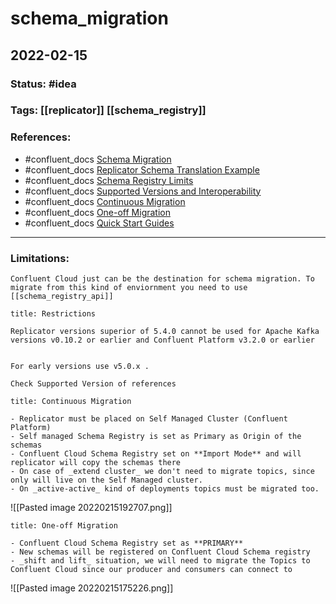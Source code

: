# schema_migration
## 2022-02-15

### Status: #idea
### Tags: [[replicator]] [[schema_registry]]
### References:
- #confluent_docs [Schema Migration]( https://docs.confluent.io/platform/current/schema-registry/installation/migrate.html#schemaregistry-migrate)
- #confluent_docs [Replicator Schema Translation Example](https://docs.confluent.io/platform/current/tutorials/examples/replicator-schema-translation/docs/index.html#quickstart-demos-replicator-schema-translation)
- #confluent_docs [Schema Registry Limits](https://docs.confluent.io/cloud/current/sr/schemas-manage.html#supported-features-and-limits-for-sr-ccloud)
- #confluent_docs [Supported Versions and Interoperability](https://docs.confluent.io/platform/current/installation/versions-interoperability.html#interoperability-versions)
- #confluent_docs [Continuous Migration](https://docs.confluent.io/platform/current/schema-registry/installation/migrate.html#continuous-migration)
- #confluent_docs [One-off Migration ](https://docs.confluent.io/platform/current/schema-registry/installation/migrate.html#one-time-migration)
- #confluent_docs [Quick Start Guides]([https://docs.confluent.io/platform/current/schema-registry/installation/migrate.html#quick-start](https://docs.confluent.io/platform/current/schema-registry/installation/migrate.html#quick-start))

---
### Limitations:

```ad-warning
Confluent Cloud just can be the destination for schema migration. To migrate from this kind of enviornment you need to use [[schema_registry_api]]
```

```ad-warning
title: Restrictions

Replicator versions superior of 5.4.0 cannot be used for Apache Kafka versions v0.10.2 or earlier and Confluent Platform v3.2.0 or earlier

```

```ad-tip

For early versions use v5.0.x . 

Check Supported Version of references

```

```ad-summary
title: Continuous Migration

- Replicator must be placed on Self Managed Cluster (Confluent Platform)
- Self managed Schema Registry is set as Primary as Origin of the schemas
- Confluent Cloud Schema Registry set on **Import Mode** and will replicator will copy the schemas there
- On case of _extend cluster_ we don't need to migrate topics, since only will live on the Self Managed cluster.
- On _active-active_ kind of deployments topics must be migrated too.

```
![[Pasted image 20220215192707.png]]

```ad-summary
title: One-off Migration

- Confluent Cloud Schema Registry set as **PRIMARY**
- New schemas will be registered on Confluent Cloud Schema registry
- _shift and lift_ situation, we will need to migrate the Topics to Confluent Cloud since our producer and consumers can connect to

```
![[Pasted image 20220215175226.png]]